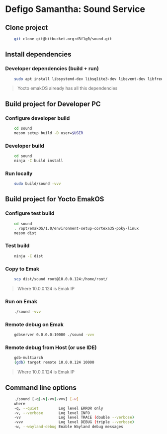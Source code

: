 # Defigo Samantha: Sound Service

## Clone project

```bash
    git clone git@bitbucket.org:d3f1g0/sound.git
```

## Install dependencies

### Developer dependencies (build + run)

```bash
    sudo apt install libsystemd-dev libsqlite3-dev libevent-dev libfreetype-dev libgtk-3-dev libglib2.0-dev libcurl4-gnutls-dev libpango1.0-dev libcairo2-dev
```
> Yocto emakOS already has all this dependencies

## Build project for Developer PC

### Configure developer build
```bash
    cd sound
    meson setup build -D user=$USER
```

### Developer build
```bash
    cd sound
    ninja -C build install
```

### Run locally
```bash
    sudo build/sound -vvv
```

## Build project for Yocto EmakOS

### Configure test build
```bash
    cd sound
    . /opt/emakOS/1.0/environment-setup-cortexa35-poky-linux
    meson dist
```

### Test build
```bash
    ninja -C dist
```

### Copy to Emak
```bash
    scp dist/sound root@10.0.0.124:/home/root/
```
> Where 10.0.0.124 is Emak IP

### Run on Emak
```bash
    ./sound -vvv
```

### Remote debug on Emak
```bash
    gdbserver 0.0.0.0:10000 ./sound -vvv
```

### Remote debug from Host (or use IDE)
```bash
    gdb-multiarch
    (gdb) target remote 10.0.0.124 10000
```
> Where 10.0.0.124 is Emak IP

## Command line options
```bash
    ./sound [-q|-v|-vv|-vvv] [-w]
    where
    -q, --quiet         Log level ERROR only
    -v, --verbose       Log level INFO
    -vv                 Log level TRACE (double --verbose)
    -vvv                Log level DEBUG (triple --verbose)
    -w, --wayland-debug Enable Wayland debug messages
```